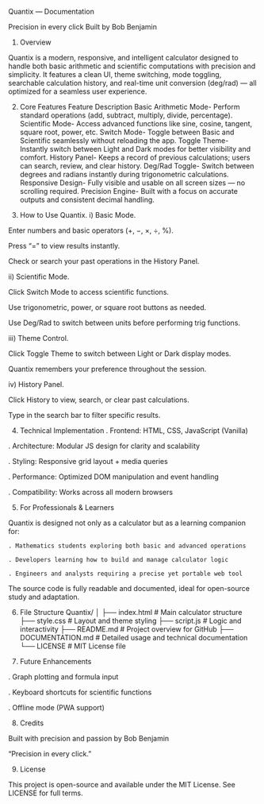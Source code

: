 Quantix — Documentation

Precision in every click
Built by Bob Benjamin

1. Overview

Quantix is a modern, responsive, and intelligent calculator designed to handle both basic arithmetic and scientific computations with precision and simplicity.
It features a clean UI, theme switching, mode toggling, searchable calculation history, and real-time unit conversion (deg/rad) — all optimized for a seamless user experience.

2. Core Features
Feature	Description
Basic Arithmetic Mode- Perform standard operations (add, subtract, multiply, divide, percentage).
Scientific Mode-	Access advanced functions like sine, cosine, tangent, square root, power, etc.
Switch Mode-	Toggle between Basic and Scientific seamlessly without reloading the app.
Toggle Theme-	Instantly switch between Light and Dark modes for better visibility and comfort.
History Panel-	Keeps a record of previous calculations; users can search, review, and clear history.
Deg/Rad Toggle-	Switch between degrees and radians instantly during trigonometric calculations.
Responsive Design-	Fully visible and usable on all screen sizes — no scrolling required.
Precision Engine-	Built with a focus on accurate outputs and consistent decimal handling.

3. How to Use Quantix.
i)  Basic Mode.

Enter numbers and basic operators (+, −, ×, ÷, %).

Press “=” to view results instantly.

Check or search your past operations in the History Panel.

ii) Scientific Mode.

Click Switch Mode to access scientific functions.

Use trigonometric, power, or square root buttons as needed.

Use Deg/Rad to switch between units before performing trig functions.

iii) Theme Control.

Click Toggle Theme to switch between Light or Dark display modes.

Quantix remembers your preference throughout the session.

iv)  History Panel.

Click History to view, search, or clear past calculations.

Type in the search bar to filter specific results.

 4. Technical Implementation
. Frontend: HTML, CSS, JavaScript (Vanilla)

. Architecture: Modular JS design for clarity and scalability

. Styling: Responsive grid layout + media queries

. Performance: Optimized DOM manipulation and event handling

. Compatibility: Works across all modern browsers

5. For Professionals & Learners

Quantix is designed not only as a calculator but as a learning companion for:

    . Mathematics students exploring both basic and advanced operations

    . Developers learning how to build and manage calculator logic

    . Engineers and analysts requiring a precise yet portable web tool

The source code is fully readable and documented, ideal for open-source study and adaptation.

6. File Structure
Quantix/
│
├── index.html         # Main calculator structure
├── style.css          # Layout and theme styling
├── script.js          # Logic and interactivity
├── README.md          # Project overview for GitHub
├── DOCUMENTATION.md   # Detailed usage and technical documentation
└── LICENSE            # MIT License file

7. Future Enhancements

. Graph plotting and formula input

. Keyboard shortcuts for scientific functions

. Offline mode (PWA support)

8. Credits

Built with precision and passion by Bob Benjamin

“Precision in every click.”

 9. License

This project is open-source and available under the MIT License. See LICENSE for full terms.